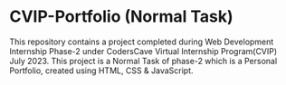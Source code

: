 # CVIP-Portfolio (Normal Task)
This repository contains a project completed during Web Development Internship Phase-2 under CodersCave Virtual Internship Program(CVIP) July 2023. This project is a Normal Task of phase-2 which is a Personal Portfolio, created using HTML, CSS & JavaScript. 
